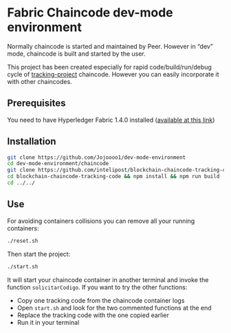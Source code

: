 # Fabric Chaincode dev-mode environment

Normally chaincode is started and maintained by Peer. However in “dev” mode, chaincode is built and started by the user.

This project has been created especially for rapid code/build/run/debug cycle of [tracking-project](https://github.com/intelipost/blockchain-chaincode-tracking-code) chaincode. However you can easily incorporate it with other chaincodes.

## Prerequisites
You need to have Hyperledger Fabric 1.4.0 installed ([available at this link](https://hyperledger-fabric.readthedocs.io/en/release-1.4/install.html#install-samples-binaries-and-docker-images))

## Installation
```bash
git clone https://github.com/Jojoooo1/dev-mode-environment
cd dev-mode-environment/chaincode
git clone https://github.com/intelipost/blockchain-chaincode-tracking-code
cd blockchain-chaincode-tracking-code && npm install && npm run build
cd ../../
```

## Use
For avoiding containers collisions you can remove all your running containers:
```bash
./reset.sh
```
Then start the project:

```bash
./start.sh
```

It will start your chaincode container in another terminal and invoke the function `solicitarCodigo`. If you want to try the other functions:

-  Copy one tracking code from the chaincode container logs
-  Open `start.sh` and look for the two commented functions at the end
-  Replace the tracking code with the one copied earlier
-  Run it in your terminal
